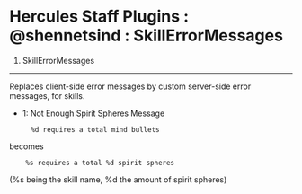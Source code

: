 Hercules Staff Plugins : @shennetsind : SkillErrorMessages
============
1. SkillErrorMessages
---------
Replaces client-side error messages by custom server-side error messages, for skills.

* 1: Not Enough Spirit Spheres Message

        %d requires a total mind bullets
becomes

        %s requires a total %d spirit spheres
(%s being the skill name, %d the amount of spirit spheres)